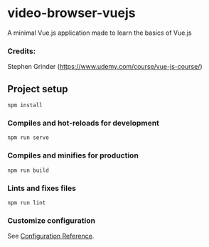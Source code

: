 # video-browser-vuejs

A minimal Vue.js application made to learn the basics of Vue.js

### Credits: 
Stephen Grinder (https://www.udemy.com/course/vue-js-course/)

## Project setup
```
npm install
```

### Compiles and hot-reloads for development
```
npm run serve
```

### Compiles and minifies for production
```
npm run build
```

### Lints and fixes files
```
npm run lint
```

### Customize configuration
See [Configuration Reference](https://cli.vuejs.org/config/).
